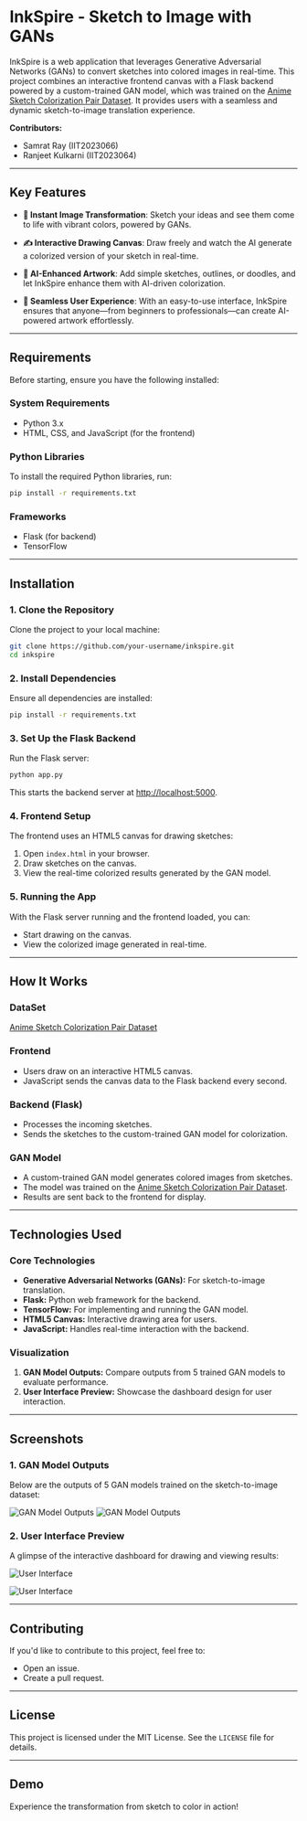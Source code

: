 # InkSpire - Sketch to Image with GANs

InkSpire is a web application that leverages Generative Adversarial Networks (GANs) to convert sketches into colored images in real-time. This project combines an interactive frontend canvas with a Flask backend powered by a custom-trained GAN model, which was trained on the [Anime Sketch Colorization Pair Dataset](https://www.kaggle.com/datasets/ktaebum/anime-sketch-colorization-pair). It provides users with a seamless and dynamic sketch-to-image translation experience.


**Contributors:**
- Samrat Ray (IIT2023066)
- Ranjeet Kulkarni (IIT2023064)

---

## Key Features
- **🌟 Instant Image Transformation**: Sketch your ideas and see them come to life with vibrant colors, powered by GANs.
  
- **✍️ Interactive Drawing Canvas**: Draw freely and watch the AI generate a colorized version of your sketch in real-time.
  
- **🎨 AI-Enhanced Artwork**: Add simple sketches, outlines, or doodles, and let InkSpire enhance them with AI-driven colorization.
  
- **🚀 Seamless User Experience**: With an easy-to-use interface, InkSpire ensures that anyone—from beginners to professionals—can create AI-powered artwork effortlessly.

---

## Requirements

Before starting, ensure you have the following installed:

### **System Requirements**
- Python 3.x
- HTML, CSS, and JavaScript (for the frontend)

### **Python Libraries**
To install the required Python libraries, run:

```bash
pip install -r requirements.txt
```

### **Frameworks**
- Flask (for backend)
- TensorFlow 

---

## Installation

### 1. Clone the Repository
Clone the project to your local machine:

```bash
git clone https://github.com/your-username/inkspire.git
cd inkspire
```

### 2. Install Dependencies
Ensure all dependencies are installed:

```bash
pip install -r requirements.txt
```

### 3. Set Up the Flask Backend
Run the Flask server:

```bash
python app.py
```
This starts the backend server at [http://localhost:5000](http://localhost:5000).

### 4. Frontend Setup
The frontend uses an HTML5 canvas for drawing sketches:

1. Open `index.html` in your browser.
2. Draw sketches on the canvas.
3. View the real-time colorized results generated by the GAN model.

### 5. Running the App
With the Flask server running and the frontend loaded, you can:
- Start drawing on the canvas.
- View the colorized image generated in real-time.

---

## How It Works

### **DataSet**
[Anime Sketch Colorization Pair Dataset](https://www.kaggle.com/datasets/ktaebum/anime-sketch-colorization-pair)

### **Frontend**
- Users draw on an interactive HTML5 canvas.
- JavaScript sends the canvas data to the Flask backend every second.

### **Backend (Flask)**
- Processes the incoming sketches.
- Sends the sketches to the custom-trained GAN model for colorization.

### **GAN Model**
- A custom-trained GAN model generates colored images from sketches.
- The model was trained on the [Anime Sketch Colorization Pair Dataset](https://www.kaggle.com/datasets/ktaebum/anime-sketch-colorization-pair).
- Results are sent back to the frontend for display.

---

## Technologies Used

### **Core Technologies**
- **Generative Adversarial Networks (GANs):** For sketch-to-image translation.
- **Flask:** Python web framework for the backend.
- **TensorFlow:** For implementing and running the GAN model.
- **HTML5 Canvas:** Interactive drawing area for users.
- **JavaScript:** Handles real-time interaction with the backend.

### **Visualization**
1. **GAN Model Outputs:** Compare outputs from 5 trained GAN models to evaluate performance.
2. **User Interface Preview:** Showcase the dashboard design for user interaction.

---

## Screenshots

### **1. GAN Model Outputs**
Below are the outputs of 5 GAN models trained on the sketch-to-image dataset:

![GAN Model Outputs](images/output_comparison_1.png)
![GAN Model Outputs](images/output_comparison_11.png)

### **2. User Interface Preview**
A glimpse of the interactive dashboard for drawing and viewing results:

![User Interface](images/UI1.png)

![User Interface](images/UI2.png)

---

## Contributing

If you'd like to contribute to this project, feel free to:
- Open an issue.
- Create a pull request.

---

## License

This project is licensed under the MIT License. See the `LICENSE` file for details.

---

## Demo



Experience the transformation from sketch to color in action!
